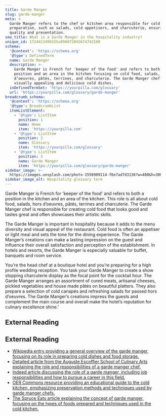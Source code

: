 ```yaml
---
title: Garde Manger
slug: garde-manger
meta: >
  Garde Manger refers to the chef or kitchen area responsible for cold food
  preparation, such as salads, cold appetisers, and charcuterie, ensuring
  quality and presentation.
seo_title: What is a Garde Manger in the hospitality industry?
unique_id: 1724413499155x856072045674742100
schema:
  '@context': 'https://schema.org'
  '@type': DefinedTerm
  name: Garde Manger
  description: >-
    Garde Manger is French for 'keeper of the food' and refers to both a
    position and an area in the kitchen focusing on cold food, salads, hors
    d’oeuvres, pâtés, terrines, and charcuterie. The Garde Manger chef creates
    visually appealing and delicious cold dishes.
  inDefinedTermSet: 'https://yourpilla.com/glossary'
  url: 'https://yourpilla.com/glossary/garde-manger'
breadcrumb_schema:
  '@context': 'https://schema.org'
  '@type': BreadcrumbList
  itemListElement:
    - '@type': ListItem
      position: 1
      name: Home
      item: 'https://yourpilla.com'
    - '@type': ListItem
      position: 2
      name: Glossary
      item: 'https://yourpilla.com/glossary'
    - '@type': ListItem
      position: 3
      name: Garde Manger
      item: 'https://yourpilla.com/glossary/garde-manger'
sidebar_image: >-
  https://images.unsplash.com/photo-1556909114-f6e7ad7d3136?w=400&h=300&fit=crop&auto=format
sidebar_image_alt: Hospitality glossary term
---
```


Garde Manger is French for 'keeper of the food' and refers to both a position in the kitchen and an area of the kitchen. This role is all about cold food, salads, hors d’oeuvres, pâtés, terrines and charcuterie. The Garde Manger chef is responsible for creating cold food that looks good and tastes great and often showcases their artistic skills.

The Garde Manger is important in hospitality because it adds to the menu diversity and visual appeal of the restaurant. Cold food is often an appetiser or light meal and sets the tone for the dining experience. The Garde Manger’s creations can make a lasting impression on the guest and influence their overall satisfaction and perception of the establishment. In hotels and resorts, the Garde Manger is especially valuable for buffet, banquets and room service.

You’re the head chef at a boutique hotel and you’re preparing for a high profile wedding reception. You task your Garde Manger to create a show stopping charcuterie display as the focal point for the cocktail hour. The Garde Manger arranges an assortment of cured meats, artisanal cheeses, pickled vegetables and house made pâtés on beautiful platters. They also prepare a selection of cold canapés and refreshing salads for passed hors d’oeuvres. The Garde Manger’s creations impress the guests and complement the main course and overall make the hotel’s reputation for culinary excellence shine.'

## External Reading



## External Reading

*   [Wikipedia entry providing a general overview of the garde manger, focusing on its role in preparing cold dishes and food storage.](https://en.wikipedia.org/wiki/Garde_manger)
*   [Detailed article from the Auguste Escoffier School of Culinary Arts explaining the role and responsibilities of a garde manger chef.](https://www.escoffier.edu/blog/culinary-pastry-careers/the-garde-manger/)
*   [Indeed article discussing the role of a garde manger, including job responsibilities and how to pursue a career in this field.](https://www.indeed.com/career-advice/finding-a-job/what-is-garde-manger)
*   [OER Commons resource providing an educational guide to the cold kitchen, emphasizing preservation methods and techniques used by garde manger chefs.](https://louis.oercommons.org/authoring/127-garde-manger-a-guide-to-the-cold-kitchen)
*   [The Spruce Eats article explaining the concept of garde manger, focusing on the types of foods prepared and techniques used in the cold kitchen.](https://www.thespruceeats.com/what-is-garde-manger-995692)

